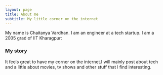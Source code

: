 ```yaml
---
layout: page
title: About me
subtitle: My little corner on the internet
---
```


My name is Chaitanya Vardhan. I am an engineer at a tech startup. I am a 2005 grad of IIT Kharagpur:


### My story

It feels great to have my corner on the internet.I
will mainly post about tech and a little about movies, tv shows and other stuff that I find interesting.
